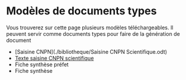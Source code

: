 # Modèles de documents types

Vous trouverez sur cette page plusieurs modèles téléchargeables. Il peuvent servir comme documents types pour faire de la génération de document

- [Saisine CNPN](./bibliotheque/Saisine CNPN Scientifique.odt)
- [Texte saisine CNPN scientifique](./bibliotheque/texte-saisine-CNPN.odt)
- Fiche synthèse préfet
- Fiche synthèse
